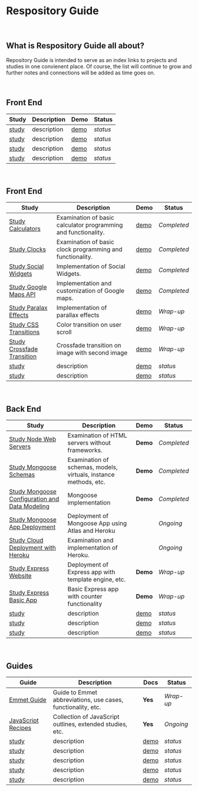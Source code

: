 # Respository Guide
<br>

## What is Respository Guide all about?
Repository Guide is intended to serve as an index links to projects and studies in one convienent place. Of course, the list 
will continue to grow and further notes and connections will be added as time goes on.

<br>

## Front End
| **Study**                   |   **Description**                  | **Demo**          | **Status**                |
| ----------------------------| -----------------------------------| ------------------| --------------------------|
| [study]()  | description  | [demo]()  |  *status* |
| [study]()  | description  | [demo]()  |  *status* |
| [study]()  | description  | [demo]()  |  *status* |
| [study]()  | description  | [demo]()  |  *status* |

<br>

## Front End
| **Study**                   |   **Description**                  | **Demo**          | **Status**                |
| ----------------------------| -----------------------------------| ------------------| --------------------------|
| [Study Calculators](https://github.com/john-azzaro/Study-Calculators)  | Examination of basic calculator programming and functionality.  | [demo](https://john-azzaro.github.io/Study-Calculators/)  |  *Completed* |
| [Study Clocks](https://github.com/john-azzaro/Study-Clocks)  | Examination of basic clock programming and functionality.  | [demo](https://john-azzaro.github.io/Study-Clocks/)  | *Completed* |
| [Study Social Widgets](https://github.com/john-azzaro/Study-Social-Widgets)  | Implementation of Social Widgets. | [demo](https://john-azzaro.github.io/Study-Social-Widgets/)  |  *Completed* |
| [Study Google Maps API](https://github.com/john-azzaro/Study-Google-Maps-API)  | Implementation and customization of Google maps.  | [demo](https://john-azzaro.github.io/Study-Google-Maps-API/)  |  *Completed* |
| [Study Paralax Effects](https://github.com/john-azzaro/Study-Parallax-Effects)  |Implementation of parallax effects | [demo](https://john-azzaro.github.io/Study-Parallax-Effects/)  |  *Wrap-up* |
| [Study CSS Transitions](https://github.com/john-azzaro/Study-CSS-Transitions)  | Color transition on user scroll  | [demo](https://john-azzaro.github.io/Study-CSS-Transitions/)  |  *Wrap-up* |
| [Study Crossfade Transition](https://github.com/john-azzaro/Study-Crossfade-Transitions)  | Crossfade transition on image with second image  | [demo](https://john-azzaro.github.io/Study-Crossfade-Transitions/)  |  *Wrap-up* |
| [study]()  | description  | [demo]()  |  *status* |
| [study]()  | description  | [demo]()  |  *status* |


<br>

## Back End
| **Study**                   |   **Description**                  | **Demo**          | **Status**                |
| ----------------------------| -----------------------------------| ------------------| --------------------------|
| [Study Node Web Servers](https://github.com/john-azzaro/Study-Node-Web-Servers)  | Examination of HTML servers without frameworks.  | **Demo**  |  *Completed* |
| [Study Mongoose Schemas](https://github.com/john-azzaro/Study-Mongoose-Schemas)  | Examination of schemas, models, virtuals, instance methods, etc.  | **Demo**  |  *Completed* |
| [Study Mongoose Configuration and Data Modeling](https://github.com/john-azzaro/Study-Mongoose-Configuration-and-Data-Modeling)  | Mongoose implementation  | **Demo**  |  *Completed* |
| [Study Mongoose App Deployment](https://github.com/john-azzaro/Study-Mongoose-App-Deployment)  | Deployment of Mongoose App using Atlas and Heroku  |   |  *Ongoing* |
| [Study Cloud Deployment with Heroku](https://github.com/john-azzaro/Study-Cloud-Deployment-with-Heroku)  | Examination and implementation of Heroku.    |    |  *Ongoing* |
| [Study Express Website](https://github.com/john-azzaro/Study-Express-Website)  | Deployment of Express app with template engine, etc.  | **Demo**  |  *Wrap-up* |
| [Study Express Basic App](https://github.com/john-azzaro/Study-Express-Basic-App)  | Basic Express app with counter functionality  | **Demo**  |  *Wrap-up* |
| [study]()  | description  | [demo]()  |  *status* |
| [study]()  | description  | [demo]()  |  *status* |
| [study]()  | description  | [demo]()  |  *status* |


<br>

## Guides
| **Guide**                   |   **Description**                  | **Docs**          | **Status**                |
| ----------------------------| -----------------------------------| ------------------| --------------------------|
| [Emmet Guide](https://github.com/john-azzaro/Emmet_Guide)  | Guide to Emmet abbreviations, use cases, functionality, etc.  | **Yes**  |  *Wrap-up* |
| [JavaScript Recipes](https://github.com/john-azzaro/JavaScript_Recipes)  | Collection of JavaScript outlines, extended studies, etc.  | **Yes**  |  *Ongoing* |
| [study]()  | description  | [demo]()  |  *status* |
| [study]()  | description  | [demo]()  |  *status* |
| [study]()  | description  | [demo]()  |  *status* |
| [study]()  | description  | [demo]()  |  *status* |
| [study]()  | description  | [demo]()  |  *status* |

